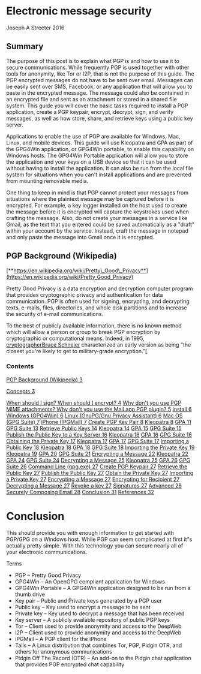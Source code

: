 # Electronic message security

Joseph A Streeter
2016

## Summary

The purpose of this post is to explain what PGP is and how to use it to secure communications. While frequently PGP is used together with other tools for anonymity, like Tor or I2P, that is not the purpose of this guide. The PGP encrypted messages do not have to be sent over email. Messages can be easily sent over SMS, Facebook, or any application that will allow you to paste in the encrypted message. The message could also be contained in an encrypted file and sent as an attachment or stored in a shared file system. This guide you will cover the basic tasks required to install a PGP application, create a PGP keypair, encrypt, decrypt, sign, and verify messages, as well as how store, share, and retrieve keys using a public key server.

Applications to enable the use of PGP are available for Windows, Mac, Linux, and mobile devices. This guide will use Kleopatra and GPA as part of the GPG4Win application, or GPG4Win portable, to enable this capability on Windows hosts. The GPG4Win Portable application will allow you to store the application and your keys on a USB device so that it can be used without having to install the application. It can also be run from the local file system for situations when you can&#39;t install applications and are prevented from mounting removable media.

One thing to keep in mind is that PGP cannot protect your messages from situations where the plaintext message may be captured before it is encrypted. For example, a key logger installed on the host used to create the message before it is encrypted will capture the keystrokes used when crafting the message. Also, do not create your messages in a service like Gmail, as the text that you entered could be saved automatically as a &quot;draft&quot; within your account by the service. Instead, craft the message in notepad and only paste the message into Gmail once it is encrypted.

## PGP Background (Wikipedia)

[**https://en.wikipedia.org/wiki/Pretty\_Good\_Privacy**](https://en.wikipedia.org/wiki/Pretty_Good_Privacy)

Pretty Good Privacy is a data encryption and decryption computer program that provides cryptographic privacy and authentication for data communication. PGP is often used for signing, encrypting, and decrypting texts, e-mails, files, directories, and whole disk partitions and to increase the security of e-mail communications.

To the best of publicly available information, there is no known method which will allow a person or group to break PGP encryption by cryptographic or computational means. Indeed, in 1995, [cryptographer](https://en.wikipedia.org/wiki/Cryptographer)[Bruce Schneier](https://en.wikipedia.org/wiki/Bruce_Schneier) characterized an early version as being &quot;the closest you&#39;re likely to get to military-grade encryption.&quot;[[](https://en.wikipedia.org/wiki/Pretty_Good_Privacy#cite_note-2)

### Contents

[PGP Background (Wikipedia) 3](#_Toc512342483)

[Concepts 3](#_Toc512342484)

[When should I sign? When should I encrypt? 4](#_Toc512342485)
[Why don&#39;t you use PGP MIME attachments? Why don&#39;t you use the Mail.app PGP plugin? 5](#_Toc512342486)
[Install 6](#_Toc512342487)
[Windows (GPG4Win) 6](#_Toc512342488)
[Linux (GnuPG/Gnu Privacy Assistant) 6](#_Toc512342489)
[Mac OS (GPG Suite) 7](#_Toc512342490)
[iPhone (IPGMail) 7](#_Toc512342491)
[Create PGP Key Pair 8](#_Toc512342492)
[Kleopatra 8](#_Toc512342493)
[GPA 11](#_Toc512342494)
[GPG Suite 13](#_Toc512342495)
[Retrieve Public Keys 14](#_Toc512342496)
[Kleopatra 14](#_Toc512342497)
[GPA 15](#_Toc512342498)
[GPG Suite 15](#_Toc512342499)
[Publish the Public Key to a Key Server 16](#_Toc512342500)
[Kleopatra 16](#_Toc512342501)
[GPA 16](#_Toc512342502)
[GPG Suite 16](#_Toc512342503)
[Obtaining the Private Key 17](#_Toc512342504)
[Kleopatra 17](#_Toc512342505)
[GPA 17](#_Toc512342506)
[GPG Suite 17](#_Toc512342507)
[Importing a Public Key 18](#_Toc512342508)
[Kleopatra 18](#_Toc512342509)
[GPA 18](#_Toc512342510)
[GPG Suite 18](#_Toc512342511)
[Importing the Private Key 19](#_Toc512342512)
[Kleopatra 19](#_Toc512342513)
[GPA 20](#_Toc512342514)
[GPG Suite 21](#_Toc512342515)
[Encrypting a Message 22](#_Toc512342516)
[Kleopatra 22](#_Toc512342517)
[GPA 24](#_Toc512342518)
[GPG Suite 24](#_Toc512342519)
[Decrypting a Message 25](#_Toc512342520)
[Kleopatra 25](#_Toc512342521)
[GPA 26](#_Toc512342522)
[GPG Suite 26](#_Toc512342523)
[Command Line (gpg.exe) 27](#_Toc512342524)
[Create PGP Keypair 27](#_Toc512342525)
[Retrieve the Public Key 27](#_Toc512342526)
[Publish the Public Key 27](#_Toc512342527)
[Obtain the Private Key 27](#_Toc512342528)
[Importing a Private Key 27](#_Toc512342529)
[Encrypting a Message 27](#_Toc512342530)
[Encrypting for Recipient 27](#_Toc512342531)
[Decrypting a Message 27](#_Toc512342532)
[Revoke a key 27](#_Toc512342533)
[Signatures 27](#_Toc512342534)
[Advanced 28](#_Toc512342535)
[Securely Composing Email 28](#_Toc512342536)
[Conclusion 31](#_Toc512342537)
[References 32](#_Toc512342538)






# Conclusion

This should provide you with enough information to get started with PGP/GPG on a Windows host. While PGP can seem complicated at first it&quot;s actually pretty simple. With this technology you can secure nearly all of your electronic communications.

Terms

- PGP – Pretty Good Privacy
- GPG4Win – An OpenGPG compliant application for Windows
- GPG4Win Portable – A GPG4Win application designed to be run from a thumb drive
- Key pair – Public and Private keys generated by a PGP user
- Public key – Key used to encrypt a message to be sent
- Private key – Key used to decrypt a message that has been received
- Key server – A publicly available repository of public PGP keys
- Tor – Client used to provide anonymity and access to the DeepWeb
- I2P – Client used to provide anonymity and access to the DeepWeb
- iPGMail – A PGP client for the iPhone
- Tails – A Linux distribution that combines Tor, PGP, Pidgin OTR, and others for anonymous communications
- Pidgin Off The Record (OTR) – An add-on to the Pidgin chat application that provides PGP encrypted chat capability
